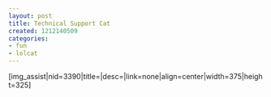 ```yaml
---
layout: post
title: Technical Support Cat
created: 1212140509
categories:
- fun
- lolcat
---
```

[img_assist|nid=3390|title=|desc=|link=none|align=center|width=375|height=325]
